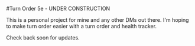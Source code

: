 #Turn Order 5e - UNDER CONSTRUCTION

This is a personal project for mine and any other DMs out there. I'm hoping to make turn order easier with a turn order and health tracker.

Check back soon for updates. 

